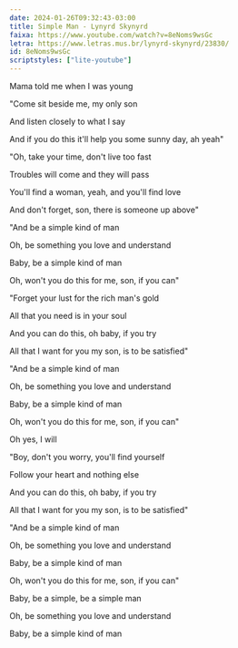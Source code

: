 ```yaml
---
date: 2024-01-26T09:32:43-03:00
title: Simple Man - Lynyrd Skynyrd
faixa: https://www.youtube.com/watch?v=8eNoms9wsGc
letra: https://www.letras.mus.br/lynyrd-skynyrd/23830/
id: 8eNoms9wsGc
scriptstyles: ["lite-youtube"]
---
```


Mama told me when I was young

"Come sit beside me, my only son

And listen closely to what I say

And if you do this it'll help you some sunny day, ah yeah"

"Oh, take your time, don't live too fast

Troubles will come and they will pass

You'll find a woman, yeah, and you'll find love

And don't forget, son, there is someone up above"

"And be a simple kind of man

Oh, be something you love and understand

Baby, be a simple kind of man

Oh, won't you do this for me, son, if you can"

"Forget your lust for the rich man's gold

All that you need is in your soul

And you can do this, oh baby, if you try

All that I want for you my son, is to be satisfied"

"And be a simple kind of man

Oh, be something you love and understand

Baby, be a simple kind of man

Oh, won't you do this for me, son, if you can"

Oh yes, I will

"Boy, don't you worry, you'll find yourself

Follow your heart and nothing else

And you can do this, oh baby, if you try

All that I want for you my son, is to be satisfied"

"And be a simple kind of man

Oh, be something you love and understand

Baby, be a simple kind of man

Oh, won't you do this for me, son, if you can"

Baby, be a simple, be a simple man

Oh, be something you love and understand

Baby, be a simple kind of man
